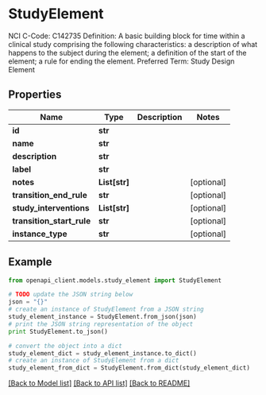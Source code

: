 # StudyElement

NCI C-Code: C142735 Definition: A basic building block for time within a clinical study comprising the following characteristics: a description of what happens to the subject during the element; a definition of the start of the element; a rule for ending the element. Preferred Term: Study Design Element

## Properties
Name | Type | Description | Notes
------------ | ------------- | ------------- | -------------
**id** | **str** |  | 
**name** | **str** |  | 
**description** | **str** |  | 
**label** | **str** |  | 
**notes** | **List[str]** |  | [optional] 
**transition_end_rule** | **str** |  | [optional] 
**study_interventions** | **List[str]** |  | [optional] 
**transition_start_rule** | **str** |  | [optional] 
**instance_type** | **str** |  | [optional] 

## Example

```python
from openapi_client.models.study_element import StudyElement

# TODO update the JSON string below
json = "{}"
# create an instance of StudyElement from a JSON string
study_element_instance = StudyElement.from_json(json)
# print the JSON string representation of the object
print StudyElement.to_json()

# convert the object into a dict
study_element_dict = study_element_instance.to_dict()
# create an instance of StudyElement from a dict
study_element_from_dict = StudyElement.from_dict(study_element_dict)
```
[[Back to Model list]](../README.md#documentation-for-models) [[Back to API list]](../README.md#documentation-for-api-endpoints) [[Back to README]](../README.md)


